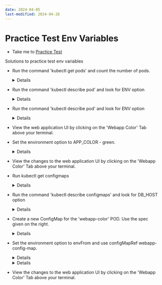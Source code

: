 ```yaml
---
date: 2024-04-05
last-modified: 2024-04-28
---
```

# Practice Test Env Variables
  - Take me to [Practice Test](https://kodekloud.com/topic/practice-test-env-variables/)
  
Solutions to practice test env variables
- Run the command 'kubectl get pods' and count the number of pods.
  
  <details>
  
  ```
  $ kubectl get pods
  ```
  
  </details>
  
- Run the command 'kubectl describe pod' and look for ENV option

  <details>
  
  ```
  $ kubectl describe pod
  ```
  
  </details>
  
- Run the command 'kubectl describe pod' and look for ENV option
  
  <details>
  
  ```
  $ kubectl describe pod
  ```
  
  </details>
    
- View the web application UI by clicking on the 'Webapp Color' Tab above your terminal.

- Set the environment option to APP_COLOR - green.
  
  <details>
  
  ```
  $ kubectl get pods webapp-color -o yaml > green.yaml
  $ kubectl delete pods webapp-color
  Update APP_COLOR to green
  $ kubectl create -f green.yaml
  ```
  
  </details>
  
- View the changes to the web application UI by clicking on the 'Webapp Color' Tab above your terminal.

- Run kubectl get configmaps
  
  <details>
  
  ```
  $ kubectl get configmaps
  ```
  
  </details>
  
- Run the command 'kubectl describe configmaps' and look for DB_HOST option

  <details>
  
  ```
  $ kubectl describe configmaps
  ```
  
  </details>
  
- Create a new ConfigMap for the 'webapp-color' POD. Use the spec given on the right.

  <details>
  
  ```
  $ kubectl create configmap webapp-config-map --from-literal=APP_COLOR=darkblue
  ```
  
  </details>
  
- Set the environment option to envFrom and use configMapRef webapp-config-map.
  
  <details>
  
  ```
  $ kubectl get pods webapp-color -o yaml > new-webapp.yaml
  $ kubectl delete pods webapp-color
   Update pod definition file, under spec.containers section update the below.
  - envFrom:
    - configMapRef:
       name: webapp-config-map
  ```
  
  </details>
  
  <details>
  
  ```
  $ kubectl create -f new-webapp.yaml
  ``` 
  
  </details>

- View the changes to the web application UI by clicking on the 'Webapp Color' Tab above your terminal.
